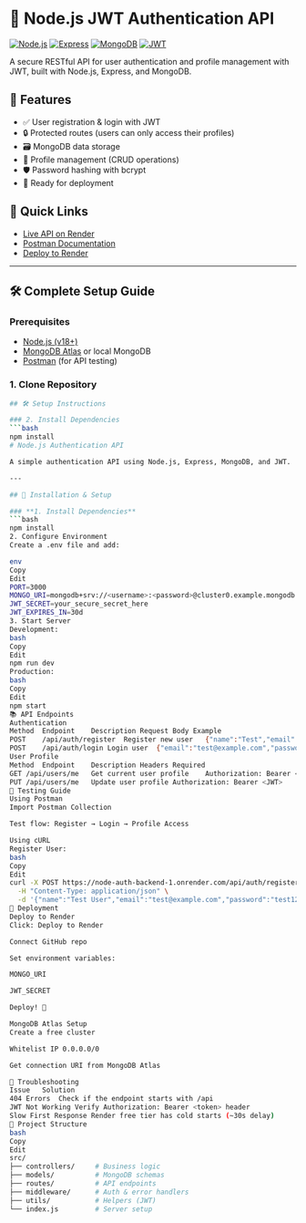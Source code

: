 # 🔐 Node.js JWT Authentication API

[![Node.js](https://img.shields.io/badge/Node.js-18.x-green)](https://nodejs.org/)
[![Express](https://img.shields.io/badge/Express-4.x-lightgrey)](https://expressjs.com/)
[![MongoDB](https://img.shields.io/badge/MongoDB-Atlas-blue)](https://www.mongodb.com/atlas/database)
[![JWT](https://img.shields.io/badge/JWT-Auth-orange)](https://jwt.io/)

A secure RESTful API for user authentication and profile management with JWT, built with Node.js, Express, and MongoDB.

## 🌟 Features
- ✅ User registration & login with JWT
- 🔒 Protected routes (users can only access their profiles)
- 🗃️ MongoDB data storage
- 🔄 Profile management (CRUD operations)
- 🛡️ Password hashing with bcrypt
- 🚀 Ready for deployment

## 🔗 Quick Links
- [Live API on Render](https://node-auth-backend-1.onrender.com)
- [Postman Documentation](https://skillful-sailboat-072.notion.site/Postman-API-Documentation-for-Node-Auth-Backend-1c5378b5f42f80a4a33ce5c6e2db5dbd)
- [Deploy to Render](https://render.com/deploy)

---

## 🛠️ Complete Setup Guide

### Prerequisites
- [Node.js (v18+)](https://nodejs.org/)
- [MongoDB Atlas](https://www.mongodb.com/atlas/database) or local MongoDB
- [Postman](https://www.postman.com/) (for API testing)

### 1. Clone Repository
```bash
## 🛠️ Setup Instructions

### 2. Install Dependencies
```bash
npm install
# Node.js Authentication API

A simple authentication API using Node.js, Express, MongoDB, and JWT.

---

## 📌 Installation & Setup

### **1. Install Dependencies**
```bash
npm install
2. Configure Environment
Create a .env file and add:

env
Copy
Edit
PORT=3000
MONGO_URI=mongodb+srv://<username>:<password>@cluster0.example.mongodb.net/your-db?retryWrites=true&w=majority
JWT_SECRET=your_secure_secret_here
JWT_EXPIRES_IN=30d
3. Start Server
Development:
bash
Copy
Edit
npm run dev
Production:
bash
Copy
Edit
npm start
📚 API Endpoints
Authentication
Method	Endpoint	Description	Request Body Example
POST	/api/auth/register	Register new user	{"name":"Test","email":"test@example.com","password":"test123"}
POST	/api/auth/login	Login user	{"email":"test@example.com","password":"test123"}
User Profile
Method	Endpoint	Description	Headers Required
GET	/api/users/me	Get current user profile	Authorization: Bearer <JWT>
PUT	/api/users/me	Update user profile	Authorization: Bearer <JWT>
🧪 Testing Guide
Using Postman
Import Postman Collection

Test flow: Register → Login → Profile Access

Using cURL
Register User:
bash
Copy
Edit
curl -X POST https://node-auth-backend-1.onrender.com/api/auth/register \
  -H "Content-Type: application/json" \
  -d '{"name":"Test User","email":"test@example.com","password":"test123"}'
🚀 Deployment
Deploy to Render
Click: Deploy to Render

Connect GitHub repo

Set environment variables:

MONGO_URI

JWT_SECRET

Deploy! 🚀

MongoDB Atlas Setup
Create a free cluster

Whitelist IP 0.0.0.0/0

Get connection URI from MongoDB Atlas

🚨 Troubleshooting
Issue	Solution
404 Errors	Check if the endpoint starts with /api
JWT Not Working	Verify Authorization: Bearer <token> header
Slow First Response	Render free tier has cold starts (~30s delay)
📂 Project Structure
bash
Copy
Edit
src/
├── controllers/     # Business logic
├── models/          # MongoDB schemas
├── routes/          # API endpoints
├── middleware/      # Auth & error handlers
├── utils/           # Helpers (JWT)
└── index.js         # Server setup

